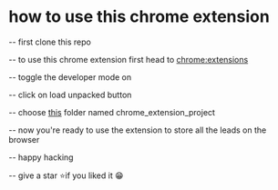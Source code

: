 # how to use this chrome extension

-- first clone this repo

-- to use this chrome extension first head to [chrome:extensions](chrome://extensions/)

-- toggle the developer mode on

-- click on load unpacked button

-- choose [this]() folder named chrome_extension_project

-- now you're ready to use the extension to store all the leads on the browser 

-- happy hacking

-- give a star ⭐if you liked it 😁
